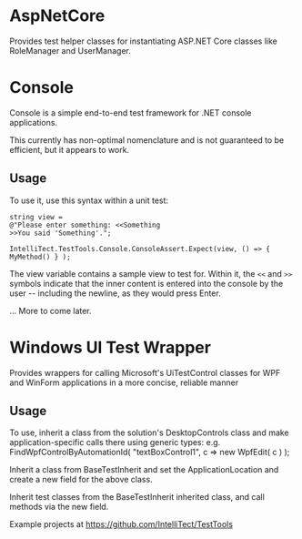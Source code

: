 
AspNetCore
==========

Provides test helper classes for instantiating ASP.NET Core classes like RoleManager and UserManager.

Console
===========

Console is a simple end-to-end test framework for .NET console applications.

This currently has non-optimal nomenclature and is not guaranteed to be efficient, but it appears to work.

Usage
-----
To use it, use this syntax within a unit test:

```
string view =
@"Please enter something: <<Something
>>You said 'Something'.";

IntelliTect.TestTools.Console.ConsoleAssert.Expect(view, () => { MyMethod() } );
```

The view variable contains a sample view to test for. Within it, the `<<` and `>>` symbols indicate that the inner content is entered into the console by the user -- including the newline, as they would press Enter.

... More to come later.

Windows UI Test Wrapper
===========

Provides wrappers for calling Microsoft's UiTestControl classes for WPF and WinForm applications in a more concise, reliable manner

Usage
-----
To use, inherit a class from the solution's DesktopControls class and make application-specific calls there using generic types:
e.g. FindWpfControlByAutomationId( "textBoxControl1", c => new WpfEdit( c ) );

Inherit a class from BaseTestInherit and set the ApplicationLocation and create a new field for the above class.

Inherit test classes from the BaseTestInherit inherited class, and call methods via the new field.

Example projects at https://github.com/IntelliTect/TestTools